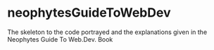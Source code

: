 # neophytesGuideToWebDev
The skeleton to the code portrayed and the explanations given in the Neophytes Guide To Web.Dev. Book
